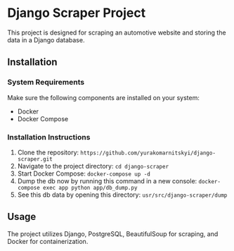 # Django Scraper Project

This project is designed for scraping an automotive website and storing the data in a Django database.

## Installation

### System Requirements

Make sure the following components are installed on your system:

- Docker
- Docker Compose

### Installation Instructions

1. Clone the repository: `https://github.com/yurakomarnitskyi/django-scraper.git`
2. Navigate to the project directory: `cd django-scraper`
3. Start Docker Compose: `docker-compose up -d`
4. Dump the db now by running this command in a new console: `docker-compose exec app python app/db_dump.py`
5. See this db data by opening this directory: `usr/src/django-scraper/dump`


## Usage

The project utilizes Django, PostgreSQL, BeautifulSoup for scraping, and Docker for containerization.


